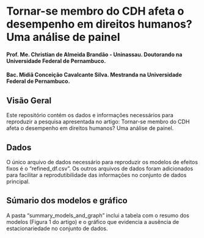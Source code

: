 # Tornar-se membro do CDH afeta o desempenho em direitos humanos? Uma análise de painel

#### Prof. Me. Christian de Almeida Brandão - Uninassau. Doutorando na Universidade Federal de Pernambuco.

#### Bac. Midiã Conceição Cavalcante Silva. Mestranda na Universidade Federal de Pernambuco.

## Visão Geral
Este repositório contém os dados e informações necessários para reproduzir a pesquisa apresentada no artigo: Tornar-se membro do CDH afeta o desempenho em direitos humanos? Uma análise de painel.
## Dados
O único arquivo de dados necessário para reproduzir os modelos de efeitos fixos é o “refined_df.csv”. Os outros arquivos de dados foram adicionados para facilitar a reprodutibilidade das informações no conjunto de dados principal.
## Súmario dos modelos e gráfico
A pasta “summary_models_and_graph” inclui a tabela com o resumo dos modelos (Figura 1 do artigo) e o gráfico que evidencia a ausência de estacionariedade no conjunto de dados.
